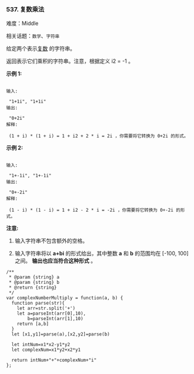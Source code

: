 ### 537. 复数乘法

难度：Middle

相关话题：`数学`、`字符串`

给定两个表示[复数](https://baike.baidu.com/item/%E5%A4%8D%E6%95%B0/254365?fr=aladdin)
的字符串。



返回表示它们乘积的字符串。注意，根据定义 i2 = -1 。



 **示例 1:** 





```

输入:

 "1+1i", "1+1i"
输出:

 "0+2i"
解释:

 (1 + i) * (1 + i) = 1 + i2 + 2 * i = 2i ，你需要将它转换为 0+2i 的形式。

```

 **示例 2:** 





```

输入:

 "1+-1i", "1+-1i"
输出:

 "0+-2i"
解释:

 (1 - i) * (1 - i) = 1 + i2 - 2 * i = -2i ，你需要将它转换为 0+-2i 的形式。 

```

 **注意:** 





1. 输入字符串不包含额外的空格。

2. 输入字符串将以 **a+bi**  的形式给出，其中整数  **a**  和  **b**  的范围均在 [-100, 100] 之间。 **输出也应当符合这种形式** 。






```
/**
 * @param {string} a
 * @param {string} b
 * @return {string}
 */
var complexNumberMultiply = function(a, b) {
  function parse(str){
    let arr=str.split('+')
    let a=parseInt(arr[0],10),
        b=parseInt(arr[1],10)
    return [a,b]
  }
  let [x1,y1]=parse(a),[x2,y2]=parse(b)
  
  let intNum=x1*x2-y1*y2
  let complexNum=x1*y2+x2*y1
  
  return intNum+"+"+complexNum+"i"
};



```
